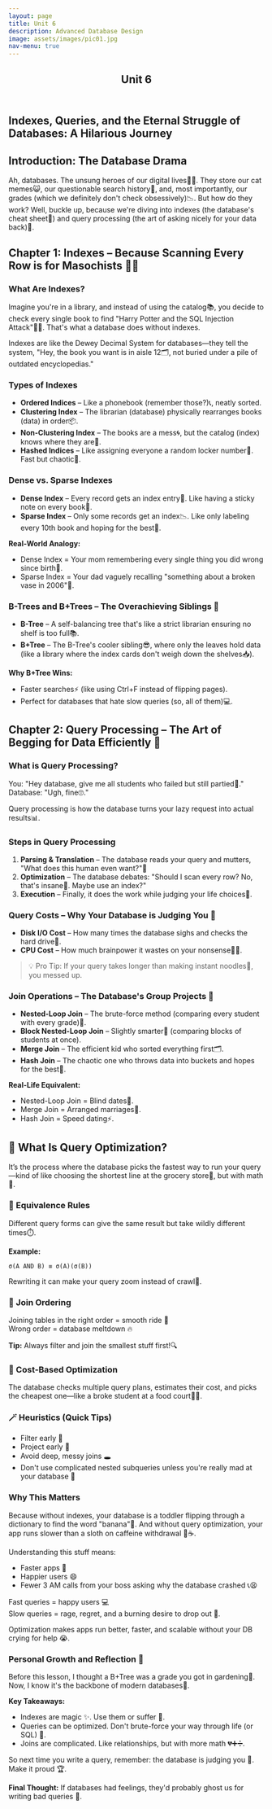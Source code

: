 ```yaml
---
layout: page
title: Unit 6
description: Advanced Database Design
image: assets/images/pic01.jpg
nav-menu: true
---
```


<!-- Main -->
<div id="main" class="alt">

<!-- One -->
<section id="one">
	<div class="inner">
		<header class="major">
			<h1>Unit 6</h1>
		</header>
<h1>Indexes, Queries, and the Eternal Struggle of Databases: A Hilarious Journey</h1>

<h2>Introduction: The Database Drama</h2>
<p>Ah, databases. The unsung heroes of our digital lives🦸‍♂️. They store our cat memes😺, our questionable search history🫣, and, most importantly, our grades (which we definitely don't check obsessively)📉. But how do they work? Well, buckle up, because we're diving into indexes (the database's cheat sheet📑) and query processing (the art of asking nicely for your data back)🙏.</p>

<h2>Chapter 1: Indexes – Because Scanning Every Row is for Masochists 😵‍💫</h2>

<h3>What Are Indexes?</h3>
<p>Imagine you're in a library, and instead of using the catalog📚, you decide to check every single book to find "Harry Potter and the SQL Injection Attack"🧙‍♂️. That's what a database does without indexes.</p>
<p>Indexes are like the Dewey Decimal System for databases—they tell the system, "Hey, the book you want is in aisle 12🗂️, not buried under a pile of outdated encyclopedias."</p>

<h3>Types of Indexes</h3>
<ul>
    <li><strong>Ordered Indices</strong> – Like a phonebook (remember those?)📞, neatly sorted.</li>
    <li><strong>Clustering Index</strong> – The librarian (database) physically rearranges books (data) in order📦.</li>
    <li><strong>Non-Clustering Index</strong> – The books are a mess🌀, but the catalog (index) knows where they are📍.</li>
    <li><strong>Hashed Indices</strong> – Like assigning everyone a random locker number🔢. Fast but chaotic🎲.</li>
</ul>

<h3>Dense vs. Sparse Indexes</h3>
<ul>
    <li><strong>Dense Index</strong> – Every record gets an index entry📄. Like having a sticky note on every book📘.</li>
    <li><strong>Sparse Index</strong> – Only some records get an index📉. Like only labeling every 10th book and hoping for the best🤞.</li>
</ul>

<p><strong>Real-World Analogy:</strong></p>
<ul>
    <li>Dense Index = Your mom remembering every single thing you did wrong since birth📒.</li>
    <li>Sparse Index = Your dad vaguely recalling "something about a broken vase in 2006"🫥.</li>
</ul>

<h3>B-Trees and B+Trees – The Overachieving Siblings 🌳</h3>
<ul>
    <li><strong>B-Tree</strong> – A self-balancing tree that's like a strict librarian ensuring no shelf is too full📚.</li>
    <li><strong>B+Tree</strong> – The B-Tree's cooler sibling😎, where only the leaves hold data (like a library where the index cards don't weigh down the shelves📥).</li>
</ul>

<p><strong>Why B+Tree Wins:</strong></p>
<ul>
    <li>Faster searches⚡ (like using Ctrl+F instead of flipping pages).</li>
    <li>Perfect for databases that hate slow queries (so, all of them)💻.</li>
</ul>

<h2>Chapter 2: Query Processing – The Art of Begging for Data Efficiently 🙏</h2>

<h3>What is Query Processing?</h3>
<p>You: "Hey database, give me all students who failed but still partied🍻."<br>
Database: "Ugh, fine🙄."</p>
<p>Query processing is how the database turns your lazy request into actual results📊.</p>

<h3>Steps in Query Processing</h3>
<ol>
    <li><strong>Parsing & Translation</strong> – The database reads your query and mutters, "What does this human even want?"🧐</li>
    <li><strong>Optimization</strong> – The database debates: "Should I scan every row? No, that's insane🧠. Maybe use an index?"</li>
    <li><strong>Execution</strong> – Finally, it does the work while judging your life choices🧾.</li>
</ol>

<h3>Query Costs – Why Your Database is Judging You 🧮</h3>
<ul>
    <li><strong>Disk I/O Cost</strong> – How many times the database sighs and checks the hard drive💽.</li>
    <li><strong>CPU Cost</strong> – How much brainpower it wastes on your nonsense🧠💢.</li>
</ul>

<blockquote>💡 Pro Tip: If your query takes longer than making instant noodles🍜, you messed up.</blockquote>

<h3>Join Operations – The Database's Group Projects 🤝</h3>
<ul>
    <li><strong>Nested-Loop Join</strong> – The brute-force method (comparing every student with every grade)💪.</li>
    <li><strong>Block Nested-Loop Join</strong> – Slightly smarter🧠 (comparing blocks of students at once).</li>
    <li><strong>Merge Join</strong> – The efficient kid who sorted everything first🗂️.</li>
    <li><strong>Hash Join</strong> – The chaotic one who throws data into buckets and hopes for the best🎲.</li>
</ul>

<p><strong>Real-Life Equivalent:</strong></p>
<ul>
    <li>Nested-Loop Join = Blind dates👀.</li>
    <li>Merge Join = Arranged marriages💍.</li>
    <li>Hash Join = Speed dating⚡.</li>
</ul>

<h2>🚀 What Is Query Optimization?</h2>
<p>It’s the process where the database picks the fastest way to run your query—kind of like choosing the shortest line at the grocery store🛒, but with math🧠.</p>

<h3>🔄 Equivalence Rules</h3>
<p>Different query forms can give the same result but take wildly different times⏱️.</p>
<p><strong>Example:</strong></p>
<pre><code>σ(A AND B) ≡ σ(A)(σ(B))</code></pre>
<p>Rewriting it can make your query zoom instead of crawl🚀.</p>

<h3>🔗 Join Ordering</h3>
<p>Joining tables in the right order = smooth ride 🚗<br>
Wrong order = database meltdown 🔥</p>
<p><strong>Tip:</strong> Always filter and join the smallest stuff first!🔍</p>

<h3>💸 Cost-Based Optimization</h3>
<p>The database checks multiple query plans, estimates their cost, and picks the cheapest one—like a broke student at a food court🍛💸.</p>

<h3>🪄 Heuristics (Quick Tips)</h3>
<ul>
    <li>Filter early 🧹</li>
    <li>Project early 🎯</li>
    <li>Avoid deep, messy joins 🕳️</li>
    <li>Don't use complicated nested subqueries unless you're really mad at your database 😤</li>
</ul>

<h3>Why This Matters</h3>
<p>Because without indexes, your database is a toddler flipping through a dictionary to find the word "banana"🍌. And without query optimization, your app runs slower than a sloth on caffeine withdrawal 🦥☕.</p>

<p>Understanding this stuff means:</p>
<ul>
    <li>Faster apps 🚀</li>
    <li>Happier users 😄</li>
    <li>Fewer 3 AM calls from your boss asking why the database crashed 📞😫</li>
</ul>
<p>Fast queries = happy users 💻<br>
Slow queries = rage, regret, and a burning desire to drop out 🧨.</p>
<p>Optimization makes apps run better, faster, and scalable without your DB crying for help 😭.</p>

<h3>Personal Growth and Reflection 🧘</h3>
<p>Before this lesson, I thought a B+Tree was a grade you got in gardening🌱. Now, I know it's the backbone of modern databases🧱.</p>

<p><strong>Key Takeaways:</strong></p>
<ul>
    <li>Indexes are magic ✨. Use them or suffer 🥲.</li>
    <li>Queries can be optimized. Don't brute-force your way through life (or SQL) 🧠.</li>
    <li>Joins are complicated. Like relationships, but with more math 💔➕➗.</li>
</ul>

<p>So next time you write a query, remember: the database is judging you 👀. Make it proud 🏆.</p>

<p><strong>Final Thought:</strong> If databases had feelings, they'd probably ghost us for writing bad queries 👻.</p>
